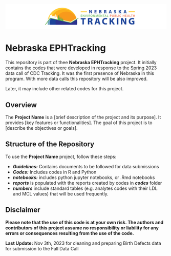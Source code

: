 ![Repository Logo](./images/logo.png)

# Nebraska EPHTracking

This repository is part of thee **Nebraska EPHTracking** project. It initially contains the codes that were developed in response to the Spring 2023 data call of CDC Tracking. It was the first presence of Nebraska in this program. With more data calls this repository will be also improved.

Later, it may include other related codes for this project.

## Overview

The **Project Name** is a [brief description of the project and its purpose]. It provides [key features or functionalities]. The goal of this project is to [describe the objectives or goals].

## Structure of the Repository 

To use the **Project Name** project, follow these steps:

- ***Guidelines:*** Contains documents to be followed for data submissions
- ***Codes:*** Includes codes in R and Python
- ***notebooks:*** includes python jupyter notebooks, or .Rmd notebooks
- ***reports*** is populated with the reports created by codes in ***codes*** folder
- ***numbers*** include standard tables (e.g. analytes codes with their LDL and MCL values) that will be used frequently.


## Disclaimer

**Please note that the use of this code is at your own risk. The authors and contributors of this project assume no responsibility or liability for any errors or consequences resulting from the use of the code.**

**Last Update:** Nov 3th, 2023 for cleaning and preparing Birth Defects data for submission to the Fall Data Call